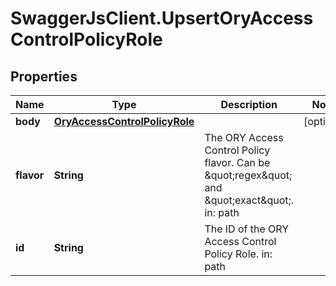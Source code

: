 # SwaggerJsClient.UpsertOryAccessControlPolicyRole

## Properties
Name | Type | Description | Notes
------------ | ------------- | ------------- | -------------
**body** | [**OryAccessControlPolicyRole**](OryAccessControlPolicyRole.md) |  | [optional] 
**flavor** | **String** | The ORY Access Control Policy flavor. Can be \&quot;regex\&quot; and \&quot;exact\&quot;.  in: path | 
**id** | **String** | The ID of the ORY Access Control Policy Role.  in: path | 



